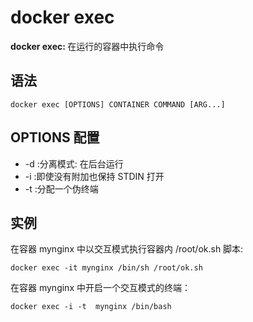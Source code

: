 # docker exec

<b>docker exec: </b>在运行的容器中执行命令

## 语法

```
docker exec [OPTIONS] CONTAINER COMMAND [ARG...]
```

## OPTIONS 配置

- -d :分离模式: 在后台运行
- -i :即使没有附加也保持 STDIN 打开
- -t :分配一个伪终端

## 实例

在容器 mynginx 中以交互模式执行容器内 /root/ok.sh 脚本:

```
docker exec -it mynginx /bin/sh /root/ok.sh
```

在容器 mynginx 中开启一个交互模式的终端：

```
docker exec -i -t  mynginx /bin/bash
```
